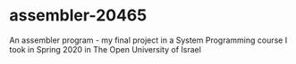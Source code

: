 # assembler-20465
An assembler program - my final project in a System Programming course I took in Spring 2020 in The Open University of Israel
